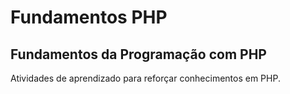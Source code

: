 # Fundamentos PHP
## Fundamentos da Programação com PHP
Atividades de aprendizado para reforçar conhecimentos em PHP.
